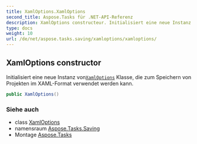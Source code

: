 ```yaml
---
title: XamlOptions.XamlOptions
second_title: Aspose.Tasks für .NET-API-Referenz
description: XamlOptions constructeur. Initialisiert eine neue Instanz vonXamlOptions Klasse die zum Speichern von Projekten im XAMLFormat verwendet werden kann.
type: docs
weight: 10
url: /de/net/aspose.tasks.saving/xamloptions/xamloptions/
---
```

## XamlOptions constructor

Initialisiert eine neue Instanz von[`XamlOptions`](../) Klasse, die zum Speichern von Projekten im XAML-Format verwendet werden kann.

```csharp
public XamlOptions()
```

### Siehe auch

* class [XamlOptions](../)
* namensraum [Aspose.Tasks.Saving](../../xamloptions/)
* Montage [Aspose.Tasks](../../../)


